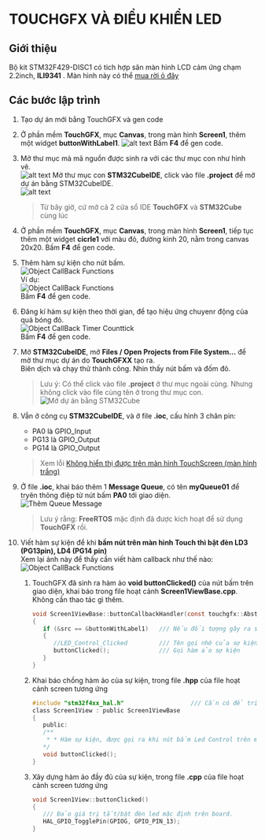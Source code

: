 # TOUCHGFX VÀ ĐIỀU KHIỂN LED

## Giới thiệu

Bộ kit STM32F429-DISC1 có tich hợp săn màn hình LCD cảm ứng chạm 2.2inch, __ILI9341__ . Màn hình này có thể [mua rời ỏ đây](https://banlinhkien.com/man-hinh-lcd-tft-2.2-spi-ili9341-p13020870.html)

## Các bước lập trình

1. Tạo dự án mới bằng TouchGFX và gen code
2. Ở phần mềm __TouchGFX__, mục __Canvas__,  trong màn hình __Screen1__, thêm một widget __buttonWithLabel1__.
   ![alt text](./assets/buttonWithLabel.png)
   Bấm __F4__ để gen code.
3. Mở thư mục mà mã nguồn được sinh ra với các thư mục con như hình vẽ.\
   ![alt text](./assets/ProjectDirectory.png)
   Mở thư mục con __STM32CubeIDE__, click vào file __.project__ để mở dự án bằng STM32CubeIDE.  
   ![alt text](./assets/STM32CubeInsideTouchGFX.png)
   > Từ bây giờ, cứ mở cả 2 cửa sổ IDE __TouchGFX__ và __STM32Cube__ cùng lúc
4. Ở phần mềm __TouchGFX__, mục __Canvas__,  trong màn hình __Screen1__, tiếp tục thêm một widget __cicrle1__ với màu đỏ, đường kinh 20, nằm trong canvas 20x20.
    Bấm __F4__ để gen code.
5. Thêm hàm sự kiện cho nút bấm.\
   ![Object CallBack Functions](./assets/ObjectCallBackFunctions.png)\
   Ví dụ:\
   ![Object CallBack Functions](./assets/ObjectCallBack_Onclick.png)\
   Bấm __F4__ để gen code.
6. Đăng kí hàm sự kiện theo thời gian, để tạo hiệu ứng chuyenr động của quả bóng đỏ.\
   ![Object CallBack Timer Counttick](./assets/ObjectCallBack_OnTimer.png)\
   Bấm __F4__ để gen code.
7. Mở __STM32CubeIDE__, mở __Files / Open Projects from File System...__  để mở thư mục dự án do __TouchGFXX__ tạo ra.\
   Biên dịch và chạy thử thành công. Nhin thấy nút bấm và đốm đỏ.
   > Lưu ý: Có thể click vào file __.project__ ở thư mục ngoài cùng. Nhưng không click vào file cùng tên ở trong thư mục con.
   ![Mở dự án bằng STM32Cube](./assets/UseSTM32CubeToOpenProject.png)
8. Vẫn ở công cụ __STM32CubeIDE__, và ở file __.ioc__, cấu hình 3 chân pin:
   - PA0 là GPIO_Input
   - PG13 là GPIO_Output
   - PG14 là GPIO_Output
   > Xem lỗi [Không hiển thị được trên màn hình TouchScreen (màn hình trắng)](https://github.com/neittien0110/TouchGFX_Led/issues/1)
9. Ở file __.ioc__, khai báo thêm 1 __Message Queue__, có tên __myQueue01__ để tryên thông điệp từ nút bấm __PA0__ tới giao diện.\
   ![Thêm Queue Message](./assets/FreeRTOS_AddQueue.png)
   > Lưu ý rằng: __FreeRTOS__ mặc định đã được kich hoạt để sử dụng __TouchGFX__ rồi.
10. Viết hàm sự kiện để khi __bấm nút trên màn hình Touch thì bật đèn LD3 (PG13pin), LD4 (PG14 pin)__ \
    Xem lại ảnh này để thấy cần viết hàm callback như thế nào:\
    ![Object CallBack Functions](./assets/ObjectCallBack_Onclick.png)

      1. TouchGFX đã sinh ra hàm ảo __void buttonClicked()__ của nút bấm trên giao diện, khai báo trong file hoạt cảnh __Screen1ViewBase.cpp__. Không cần thao tác gì thêm.

         ```C
         void Screen1ViewBase::buttonCallbackHandler(const touchgfx::AbstractButton& src)
         {
            if (&src == &buttonWithLabel1)   /// Nếu đối tượng gây ra sự kiện là nút bấm có id = buttonWithLabel1
            {
               //LED_Control_Clicked         /// Tên gọi nhớ của sự kiện, trên phần mêm TouchGFX desinger
               buttonClicked();              /// Gọi hàm ảo sự kiện
            }
         }
         ```

      2. Khai báo chồng hàm ảo của sự kiện, trong file __.hpp__ của file hoạt cảnh screen tương ứng

         ```C
         #include "stm32f4xx_hal.h"                   /// Cần có để triệu gọi các hàm HAL         
         class Screen1View : public Screen1ViewBase
         {
            public:
            /**
             * * Hàm sự kiện, được gọi ra khi nút bấm Led Control trên màn hình được bấm
            */
            void buttonClicked();
         }
         ```

      3. Xây dựng hàm ảo đầy đủ của sự kiện, trong file __.cpp__ của file hoạt cảnh screen tương ứng

         ```C
         void Screen1View::buttonClicked()
         {
            /// Đảo giá trị tắt/bật đèn led mặc định trên board.
            HAL_GPIO_TogglePin(GPIOG, GPIO_PIN_13);
         }
         ```

